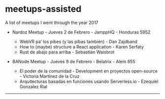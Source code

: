 # meetups-assisted
A list of meetups I went through the year 2017

* Nardoz Meetup - Jueves 2 de Febrero - JamppHQ - Honduras 5952
    * WebVR pa’ los pibes (y las pibas también) - Dan Zajdband
    * How to (maybe) structure a React application - Karen Serfaty
    * Rust de abajo para arriba - Sebastián Waisbrot

* BANode Meetup -  Jueves 9 de Febrero - Belatrix - Alem 855
    * El poder de la comunidad - Development en proyectos open-source - Victoria Martínez de la Cruz
    * Arquitecturas basadas en funciones usando Serverless.io - Ezequiel Gonzalez Rial
    
___


